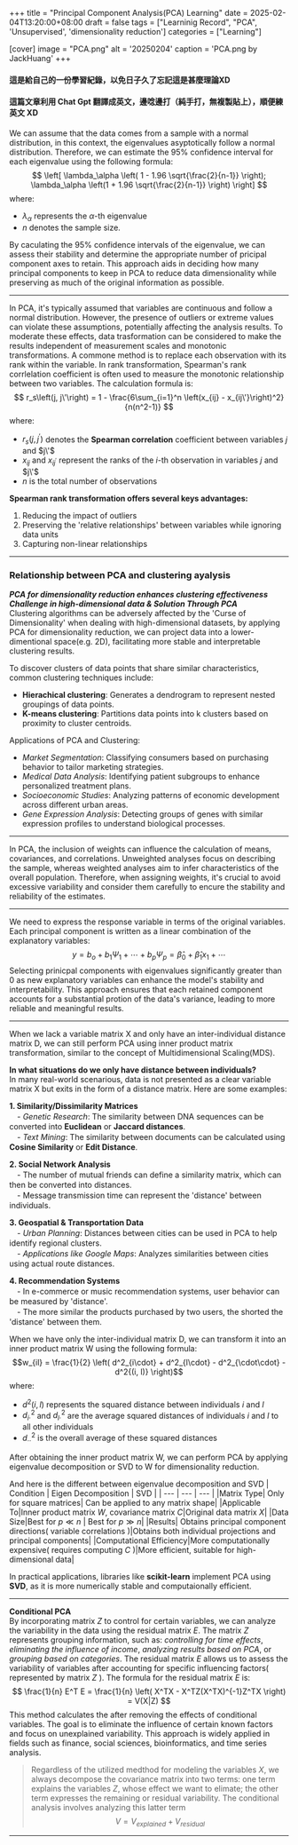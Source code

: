 +++
title = "Principal Component Analysis(PCA) Learning"
date = 2025-02-04T13:20:00+08:00
draft =  false
tags = ["Learninig Record", "PCA", 'Unsupervised', 'dimensionality reduction']
categories = ["Learning"]

[cover]
    image =  "PCA.png"
    alt = '20250204'
    caption = 'PCA.png by JackHuang'
+++

#### 這是給自己的一份學習紀錄，以免日子久了忘記這是甚麼理論XD
#### 這篇文章利用 Chat Gpt 翻譯成英文，邊唸邊打（純手打，無複製貼上），順便練英文 XD

We can assume that the data comes from a sample with a normal distribution, in this context, the eigenvalues asyptotically
follow a normal distribution. Therefore, we can estimate the 95% confidence interval for each eigenvalue using the following formula:
$$
\left[
    \lambda_\alpha \left(
        1 - 1.96 \sqrt{\frac{2}{n-1}}
        \right); \lambda_\alpha \left(1 + 1.96 \sqrt{\frac{2}{n-1}}
        \right) 
\right]
$$
where:
- $\lambda_\alpha$ represents the $\alpha$-th eigenvalue
- $n$ denotes the sample size.

By caculating the 95%
confidence intervals of the eigenvalue, we can assess their stability and determine the appropriate number of pricipal component axes to retain.
This approach aids in deciding how many principal components to keep in PCA to reduce data dimensionality while preserving as much of the original
information as possible.  

---
In PCA, it's typically assumed that variables are continuous and follow a normal distribution. However, the presence of outliers or extreme values can violate
these assumptions, potentially affecting the analysis results. To moderate these effects, data trasformation can be considered to make the results independent of
measurement scales and monotonic transformations. A commone method is to replace each observation with its rank within the variable. In rank transformation, 
Spearman's rank corrlelation coefficient is often used to measure the monotonic relationship between two variables. The calculation formula is:
$$
r_s\left(j, j\'\right) = 1 - \frac{6\sum_{i=1}^n \left(x_{ij} - x_{ij\'}\right)^2}{n(n^2-1)}
$$
where:
- $r_s\left(j, j^'\right)$ denotes the **Spearman correlation** coefficient between variables $j$ and $j\'$
- $x_{ij}$ and $x_{ij^'}$ represent the ranks of the $i$-th observation in variables $j$ and $j\'$
- $n$ is the total number of observations

**Spearman rank transformation offers several keys advantages:**
1. Reducing the impact of outliers
2. Preserving the 'relative relationships' between variables while ignoring data units
3. Capturing non-linear relationships

---
### Relationship between PCA and clustering ayalysis  
***PCA for dimensionality reduction enhances clustering effectiveness***  
***Challenge in high-dimensional data & Solution Through PCA***  
Clustering algorithms can be adversely affected by the 'Curse of Dimensionality' when dealing with high-dimensional datasets, by applying PCA for dimensionality reduction, we can project data into a lower-dimentional space(e.g. 2D), facilitating more stable and interpretable clustering results.

To discover clusters of data points that share similar characteristics, common clustering techniques include:
- **Hierachical clustering**: Generates a dendrogram to represent nested  groupings of data points.
- **K-means clustering**: Partitions data points into k clusters based on proximity to cluster centroids.

Applications of PCA and Clustering:
- *Market Segmentation*: Classifying consumers based on purchasing behavior to tailor marketing strategies.
- *Medical Data Analysis*: Identifying patient subgroups to enhance personalized treatment plans.
- *Socioeconomic Studies*: Analyzing patterns of economic development across different urban areas.
- *Gene Expression Analysis*: Detecting groups of genes with similar expression profiles to understand biological processes.

---
In PCA, the inclusion of weights can influence the calculation of means, covariances, and correlations. Unweighted analyses focus on describing the sample, whereas weighted analyses aim to infer characteristics of the overall population. Therefore, when assigning weights, it's crucial to avoid excessive variability and consider them carefully to encure the stability and reliability of the estimates.

---
We need to express the response variable in terms of the original variables. Each principal component is written as a linear combination of the explanatory variables:
$$y = b_o + b_1\Psi_1 + \cdots + b_p\Psi_p = \hat{\beta}_0 + \hat{\beta}_1x_1 + \cdots $$
Selecting prinicpal components with eigenvalues significantly greater than 0 as new explanatory variables can enhance the model's stability and interpretability. This approach ensures that each retained component accounts for a substantial protion of the data's variance, leading to more reliable and meaningful results.

---
When we lack a variable matrix X and only have an inter-individual distance matrix D, we can still perform PCA using inner product matrix transformation, similar to the concept of Multidimensional Scaling(MDS).  

**In what situations do we only have distance between individuals?**  
In many real-world scenarious, data is not presented as a clear variable matrix X but exits in the form of a distance matrix. Here are some examples:  

**1. Similarity/Dissimilarity Matrices**  
　*- Genetic Research*: The similarity between DNA sequences can be converted into **Euclidean** or **Jaccard distances**.  
　*- Text Mining*: The similarity between documents can be calculated using **Cosine Similarity** or **Edit Distance**.  

**2. Social Network Analysis**  
　- The number of mutual friends can define a similarity matrix, which can then be converted into distances.  
　- Message transmission time can represent the 'distance' between individuals.  

**3. Geospatial & Transportation Data**  
　*- Urban Planning*: Distances between cities can be used in PCA to help identify regional clusters.  
　*- Applications like Google Maps*: Analyzes similarities between cities using actual route distances.  

**4. Recommendation Systems**  
　- In e-commerce or music recommendation systems, user behavior can be measured by 'distance'.  
　- The more similar the products purchased by two users, the shorted the 'distance' between them.  

When we have only the inter-individual matrix D, we can transform it into an inner product matrix W using the following formula:
$$w_{il} = \frac{1}{2} \left( d^2_{i\cdot} + d^2_{l\cdot} - d^2_{\cdot\cdot} - d^2{(i, l)} \right)$$
where:
- $d^2{(i, l)}$ represents the squared distance between individuals $i$ and $l$
- $d^2_{i\cdot}$ and $d^2_{l\cdot}$ are the average squared distances of individuals $i$ and $l$ to all other individuals
- $d^2_{\cdot\cdot}$ is the overall average of  these squared distances

After obtaining the inner product matrix W, we can perform PCA by applying eigenvalue decomposition or SVD to W for dimensionality reduction.

And here is the different between eigenvalue decomposition and SVD 
| Condition | Eigen Decomposition | SVD |
| --- | --- | --- |
|Matrix Type| Only for square matrices| Can be applied to any matrix shape|
|Applicable To|Inner product matrix $W$, covariance matrix $C$|Original data matrix $X$|
|Data Size|Best for $p \ll n$ | Best for $p \gg n$|
|Results| Obtains principal component directions( variable correlations )|Obtains both individual projections and principal components|
|Computational Efficiency|More computationally expensive( requires computing $C$ )|More efficient, suitable for high-dimensional data|

In practical applications, libraries like **scikit-learn** implement PCA using **SVD**, as it is more numerically stable and computaionally efficient.

---
**Conditional PCA**  
By incorporating matrix $Z$ to control for certain variables, we can analyze the variability in the data using the residual matrix $E$. The matrix $Z$ represents grouping information, such as: *controlling for time effects*, *eliminating the influence of income*, *analyzing results based on PCA*, or *grouping based on categories*. The residual matrix $E$ allows us to assess the variability of variables after accounting for specific influencing factors( represented by matrix $Z$ ). The formula for the residual matrix $E$ is:
$$
\frac{1}{n} E^T E = \frac{1}{n} \left( X^TX - X^TZ(X^TX)^{-1}Z^TX \right) = V(X|Z)
$$
This method calculates the after removing the effects of conditional variables. The goal is to eliminate the influence of certain known factors and focus on unexplained variability. This approach is widely applied in fields such as finance, social sciences, bioinformatics, and time series analysis.

> Regardless of the utilized medthod for modeling the variables $X$, we always decompose the covariance matrix into two terms: one term explains the variables $Z$, whose effect we want to elimate; the other term expresses the remaining or residual variability. The conditional analysis involves analyzing this latter term
$$
V = V_{explained} + V_{residual}
$$

---
